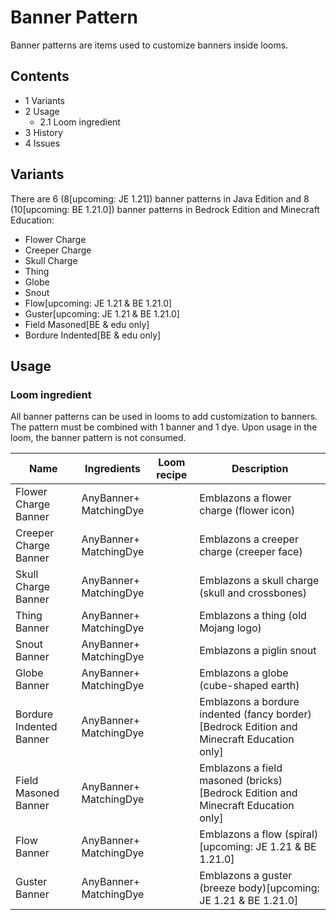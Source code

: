 # Banner Pattern
Banner patterns are items used to customize banners inside looms.

## Contents
- 1 Variants
- 2 Usage
	- 2.1 Loom ingredient
- 3 History
- 4 Issues

## Variants
There are 6 (8‌[upcoming: JE 1.21]) banner patterns in Java Edition and 8 (10‌[upcoming: BE 1.21.0]) banner patterns in Bedrock Edition and Minecraft Education:

- Flower Charge
- Creeper Charge
- Skull Charge
- Thing
- Globe
- Snout
- Flow‌[upcoming: JE 1.21 & BE 1.21.0]
- Guster‌[upcoming: JE 1.21 & BE 1.21.0]
- Field Masoned‌[BE & edu  only]
- Bordure Indented‌[BE & edu  only]

## Usage
### Loom ingredient
All banner patterns can be used in looms to add customization to banners. The pattern must be combined with 1 banner and 1 dye. Upon usage in the loom, the banner pattern is not consumed.

| Name                    | Ingredients                | Loom recipe | Description                                                                                 |
|-------------------------|----------------------------|-------------|---------------------------------------------------------------------------------------------|
| Flower Charge Banner    | AnyBanner+<br/>MatchingDye |             | Emblazons a flower charge (flower icon)                                                     |
| Creeper Charge Banner   | AnyBanner+<br/>MatchingDye |             | Emblazons a creeper charge (creeper face)                                                   |
| Skull Charge Banner     | AnyBanner+<br/>MatchingDye |             | Emblazons a skull charge (skull and crossbones)                                             |
| Thing Banner            | AnyBanner+<br/>MatchingDye |             | Emblazons a thing (old Mojang logo)                                                         |
| Snout Banner            | AnyBanner+<br/>MatchingDye |             | Emblazons a piglin snout                                                                    |
| Globe Banner            | AnyBanner+<br/>MatchingDye |             | Emblazons a globe (cube-shaped earth)                                                       |
| Bordure Indented Banner | AnyBanner+<br/>MatchingDye |             | Emblazons a bordure indented (fancy border)‌[Bedrock Edition and Minecraft Education  only] |
| Field Masoned Banner    | AnyBanner+<br/>MatchingDye |             | Emblazons a field masoned (bricks)‌[Bedrock Edition and Minecraft Education  only]          |
| Flow Banner             | AnyBanner+<br/>MatchingDye |             | Emblazons a flow (spiral)‌[upcoming: JE 1.21 & BE 1.21.0]                                   |
| Guster Banner           | AnyBanner+<br/>MatchingDye |             | Emblazons a guster (breeze body)‌[upcoming: JE 1.21 & BE 1.21.0]                            |

